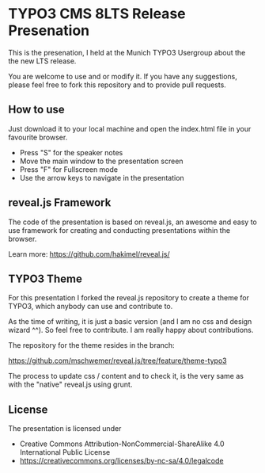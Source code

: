 # TYPO3 CMS 8LTS Release Presenation

This is the presenation, I held at the Munich TYPO3 Usergroup about the 
the new LTS release.

You are welcome to use and or modify it. If you have any suggestions, please 
feel free to fork this repository and to provide pull requests.

## How to use

Just download it to your local machine and open the index.html file in your favourite browser.

* Press "S" for the speaker notes
* Move the main window to the presentation screen
* Press "F" for Fullscreen mode
* Use the arrow keys to navigate in the presentation


## reveal.js Framework

The code of the presentation is based on reveal.js, an awesome and easy to use framework for
creating and conducting presentations within the browser.

Learn more: https://github.com/hakimel/reveal.js/

## TYPO3 Theme

For this presentation I forked the reveal.js repository to create a theme for TYPO3,
which anybody can use and contribute to.

As the time of writing, it is just a basic version (and I am no css and design wizard ^^). 
So feel free to contribute. I am really happy about contributions.

The repository for the theme resides in the branch:

https://github.com/mschwemer/reveal.js/tree/feature/theme-typo3

The process to update css / content and to check it, is the very same as with the "native"
reveal.js using grunt.

 
## License

The presentation is licensed under 

* Creative Commons Attribution-NonCommercial-ShareAlike 4.0 International Public License
* https://creativecommons.org/licenses/by-nc-sa/4.0/legalcode


